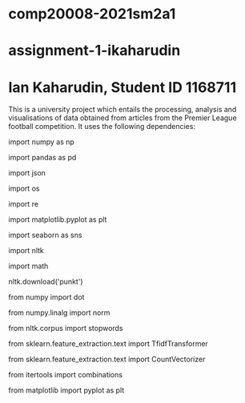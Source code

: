 # comp20008-2021sm2a1
# assignment-1-ikaharudin
# Ian Kaharudin, Student ID 1168711


This is a university project which entails the processing, analysis and visualisations of data obtained from articles from the Premier League football competition. It uses the following dependencies:

import numpy as np

import pandas as pd

import json

import os

import re

import matplotlib.pyplot as plt

import seaborn as sns

import nltk

import math

nltk.download('punkt')

from numpy import dot

from numpy.linalg import norm

from nltk.corpus import stopwords

from sklearn.feature_extraction.text import TfidfTransformer

from sklearn.feature_extraction.text import CountVectorizer

from itertools import combinations

from matplotlib import pyplot as plt



